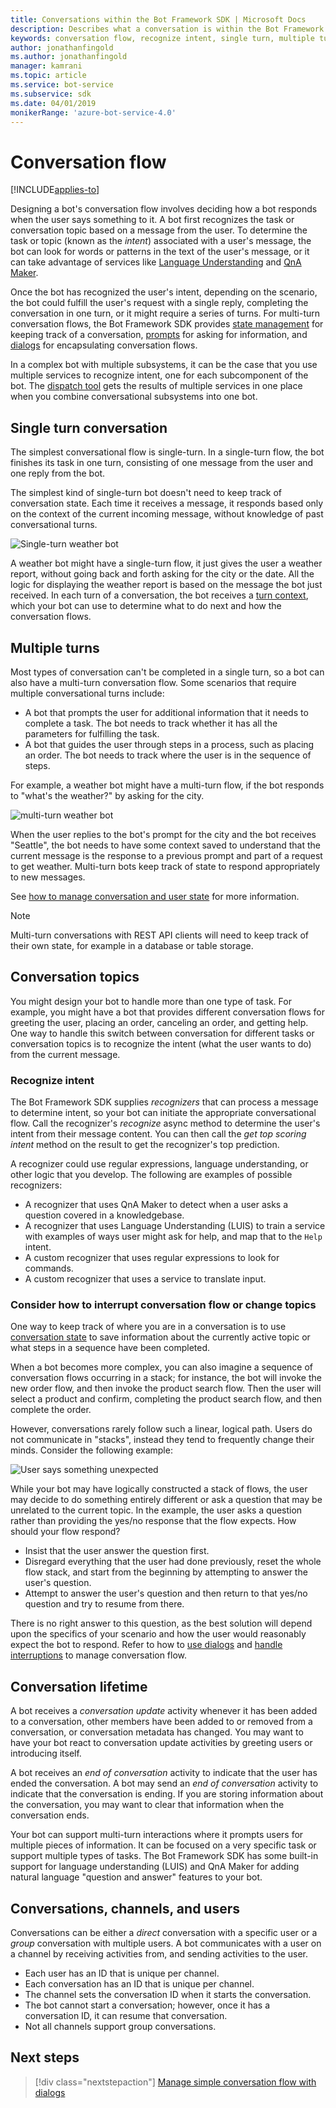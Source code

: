 ```yaml
---
title: Conversations within the Bot Framework SDK | Microsoft Docs
description: Describes what a conversation is within the Bot Framework SDK.
keywords: conversation flow, recognize intent, single turn, multiple turn, bot conversation
author: jonathanfingold
ms.author: jonathanfingold
manager: kamrani
ms.topic: article
ms.service: bot-service
ms.subservice: sdk
ms.date: 04/01/2019
monikerRange: 'azure-bot-service-4.0'
---
```


# Conversation flow
[!INCLUDE[applies-to](../includes/applies-to.md)]

Designing a bot's conversation flow involves deciding how a bot responds when the user says something to it. A bot first recognizes the task or conversation topic based on a message from the user. To determine the task or topic (known as the *intent*) associated with a user's message, the bot can look for words or patterns in the text of the user's message, or it can take advantage of services like [Language Understanding](bot-builder-concept-luis.md) and [QnA Maker](https://docs.microsoft.com/en-us/azure/cognitive-services/qnamaker/overview/overview).

Once the bot has recognized the user's intent, depending on the scenario, the bot could fulfill the user's request with a single reply, completing the conversation in one turn, or it might require a series of turns. For multi-turn conversation flows, the Bot Framework SDK provides [state management](./bot-builder-howto-v4-state.md) for keeping track of a conversation, [prompts](bot-builder-prompts.md) for asking for information, and [dialogs](bot-builder-dialog-manage-conversation-flow.md) for encapsulating conversation flows.

In a complex bot with multiple subsystems, it can be the case that you use multiple services to recognize intent, one for each subcomponent of the bot. The [dispatch tool](bot-builder-tutorial-dispatch.md) gets the results of multiple services in one place when you combine conversational subsystems into one bot.

<!-- 
A conversation identifies a series of activities sent between a bot and a user on a specific channel and represents an interaction between one or more bots and either a _direct_ conversation with a specific user or a _group_ conversation with multiple users.
A bot communicates with a user on a channel by receiving activities from, and sending activities to the user.

- Each user has an ID that is unique per channel.
- Each conversation has an ID that is unique per channel.
- The channel sets the conversation ID when it starts the conversation.
- The bot cannot start a conversation; however, once it has a conversation ID, it can resume that conversation.
- Not all channels support group conversations.
-->

## Single turn conversation

The simplest conversational flow is single-turn. In a single-turn flow, the bot finishes its task in one turn, consisting of one message from the user and one reply from the bot.

<!-- The following isn't always true, it's a generalization -->

The simplest kind of single-turn bot doesn't need to keep track of conversation state. Each time it receives a message, it responds based only on the context of the current incoming message, without knowledge of past conversational turns.

![Single-turn weather bot](./media/concept-conversation/weather-single-turn.png)

A weather bot might have a single-turn flow, it just gives the user a weather report, without going back and forth asking for the city or the date. All the logic for displaying the weather report is based on the message the bot just received. In each turn of a conversation, the bot receives a [turn context](bot-builder-concept-activity-processing.md#turn-context), which your bot can use to determine what to do next and how the conversation flows.

## Multiple turns

Most types of conversation can't be completed in a single turn, so a bot can also have a multi-turn conversation flow. Some scenarios that require multiple conversational turns include:

* A bot that prompts the user for additional information that it needs to complete a task. The bot needs to track whether it has all the parameters for fulfilling the task.
* A bot that guides the user through steps in a process, such as placing an order. The bot needs to track where the user is in the sequence of steps.

For example, a weather bot might have a multi-turn flow, if the bot responds to "what's the weather?" by asking for the city.

![multi-turn weather bot](./media/concept-conversation/weather-multi-turn.png)

When the user replies to the bot's prompt for the city and the bot receives "Seattle", the bot needs to have some context saved to understand that the current message is the response to a previous prompt and part of a request to get weather. Multi-turn bots keep track of state to respond appropriately to new messages.

See [how to manage conversation and user state](bot-builder-howto-v4-state.md) for more information.

> [!NOTE]
> Multi-turn conversations with REST API clients will need to keep track of their own state, for example in a database or table storage.

## Conversation topics

You might design your bot to handle more than one type of task. For example, you might have a bot that provides different conversation flows for greeting the user, placing an order, canceling an order, and getting help. One way to handle this switch between conversation for different tasks or conversation topics is to recognize the intent (what the user wants to do) from the current message.

### Recognize intent

The Bot Framework SDK supplies _recognizers_ that can process a message to determine intent, so your bot can initiate the appropriate conversational flow. Call the recognizer's _recognize_ async method to determine the user's intent from their message content. You can then call the _get top scoring intent_ method on the result to get the recognizer's top prediction.

A recognizer could use regular expressions, language understanding, or other logic that you develop. The following are examples of possible recognizers:

* A recognizer that uses QnA Maker to detect when a user asks a question covered in a knowledgebase.
* A recognizer that uses Language Understanding (LUIS) to train a service with examples of ways user might ask for help, and map that to the `Help` intent.
* A custom recognizer that uses regular expressions to look for commands.
* A custom recognizer that uses a service to translate input.

### Consider how to interrupt conversation flow or change topics

One way to keep track of where you are in a conversation is to use [conversation state](bot-builder-howto-v4-state.md) to save information about the currently active topic or what steps in a sequence have been completed.

When a bot becomes more complex, you can also imagine a sequence of conversation flows occurring in a stack; for instance, the bot will invoke the new order flow, and then invoke the product search flow. Then the user will select a product and confirm, completing the product search flow, and then complete the order.

However, conversations rarely follow such a linear, logical path. Users do not communicate in "stacks", instead they tend to frequently change their minds. Consider the following example:

![User says something unexpected](./media/concept-conversation/interruption.png)

While your bot may have logically constructed a stack of flows, the user may decide to do something entirely different or ask a question that may be unrelated to the current topic. In the example, the user asks a question rather than providing the yes/no response that the flow expects. How should your flow respond?

* Insist that the user answer the question first.
* Disregard everything that the user had done previously, reset the whole flow stack, and start from the beginning by attempting to answer the user's question.
* Attempt to answer the user's question and then return to that yes/no question and try to resume from there.

There is no right answer to this question, as the best solution will depend upon the specifics of your scenario and how the user would reasonably expect the bot to respond. Refer to how to [use dialogs](bot-builder-dialog-manage-conversation-flow.md) and [handle interruptions](bot-builder-howto-handle-user-interrupt.md) to manage conversation flow.

## Conversation lifetime

<!-- Note: these activities are dependent on whether the channel actually sends them. Also, we should add links -->
A bot receives a _conversation update_ activity whenever it has been added to a conversation, other members have been added to or removed from a conversation, or conversation metadata has changed.
You may want to have your bot react to conversation update activities by greeting users or introducing itself.

A bot receives an _end of conversation_ activity to indicate that the user has ended the conversation. A bot may send an _end of conversation_ activity to indicate that the conversation is ending.
If you are storing information about the conversation, you may want to clear that information when the conversation ends.

<!--  Types of conversations -->

Your bot can support multi-turn interactions where it prompts users for multiple pieces of information. It can be focused on a very specific task or support multiple types of tasks.
The Bot Framework SDK has some built-in support for language understanding (LUIS) and QnA Maker for adding natural language "question and answer" features to your bot.

## Conversations, channels, and users

Conversations can be either a _direct_ conversation with a specific user or a _group_ conversation with multiple users.
A bot communicates with a user on a channel by receiving activities from, and sending activities to the user.

* Each user has an ID that is unique per channel.
* Each conversation has an ID that is unique per channel.
* The channel sets the conversation ID when it starts the conversation.
* The bot cannot start a conversation; however, once it has a conversation ID, it can resume that conversation.
* Not all channels support group conversations.

## Next steps

> [!div class="nextstepaction"]
> [Manage simple conversation flow with dialogs](bot-builder-dialog-manage-conversation-flow.md)

<!-- In addition, your bot can send activities back to the user, either _proactively_, in response to internal logic, or _reactively_, in response to an activity from the user or channel.-->
<!--TODO: Link to messaging how tos.-->
